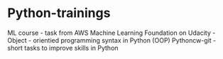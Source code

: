 # Python-trainings

ML course - task from AWS Machine Learning Foundation on Udacity - Object - orientied programming syntax in Python (OOP)
Pythoncw-git - short tasks to improve skills in Python 
